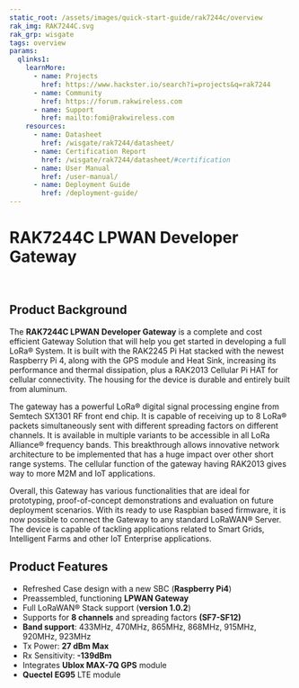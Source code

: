```yaml
---
static_root: /assets/images/quick-start-guide/rak7244c/overview
rak_img: RAK7244C.svg
rak_grp: wisgate
tags: overview
params:
  qlinks1:
    learnMore:
      - name: Projects
        href: https://www.hackster.io/search?i=projects&q=rak7244
      - name: Community
        href: https://forum.rakwireless.com
      - name: Support
        href: mailto:fomi@rakwireless.com
    resources:
      - name: Datasheet
        href: /wisgate/rak7244/datasheet/
      - name: Certification Report
        href: /wisgate/rak7244/datasheet/#certification
      - name: User Manual
        href: /user-manual/
      - name: Deployment Guide
        href: /deployment-guide/ 
---
```


# RAK7244C LPWAN Developer Gateway

&nbsp;
<rk-img
  :src="`${$frontmatter.static_root}/eqijenycxekcw9g3n0ux.jpg`"
  width="65%"
  figure-number="1"
  caption="RAK7244C LPWAN Developer Gateway"
/>

## Product Background

The **RAK7244C LPWAN** **Developer Gateway** is a complete and cost efficient Gateway Solution that will help you get started in developing a full LoRa® System. It is built with the RAK2245 Pi Hat stacked with the newest Raspberry Pi 4, along with the GPS module and Heat Sink, increasing its performance and thermal dissipation, plus a RAK2013 Cellular Pi HAT for cellular connectivity. The housing for the device is durable and entirely built from aluminum.

The gateway has a powerful LoRa® digital signal processing engine from Semtech SX1301 RF front end chip. It is capable of receiving up to 8 LoRa® packets simultaneously sent with different spreading factors on different channels. It is available in multiple variants to be accessible in all LoRa Alliance® frequency bands. This breakthrough allows innovative network architecture to be implemented that has a huge impact over other short range systems. The cellular function of the gateway having RAK2013 gives way to more M2M and IoT applications.

Overall, this Gateway has various functionalities that are ideal for prototyping, proof-of-concept demonstrations and evaluation on future deployment scenarios. With its ready to use Raspbian based firmware, it is now possible to connect the Gateway to any standard LoRaWAN® Server. The device is capable of tackling applications related to Smart Grids, Intelligent Farms and other IoT Enterprise applications.

<rk-btn
  src="/wisgate/rak7244c/quickstart/"
  label="Get Started with RAK7244C LPWAN Developer Gateway"
/>

<rk-quick-links :params="$page.frontmatter.params.qlinks1" />

## Product Features

- Refreshed Case design with a new SBC (**Raspberry Pi4**)
- Preassembled, functioning **LPWAN Gateway**
- Full LoRaWAN® Stack support (**version 1.0.2**)
- Supports for **8 channels** and spreading factors **(SF7-SF12)**
- **Band support**: 433MHz, 470MHz, 865MHz, 868MHz, 915MHz, 920MHz, 923MHz
- Tx Power: **27 dBm Max**
- Rx Sensitivity: **-139dBm**
- Integrates **Ublox MAX-7Q GPS** module
- **Quectel EG95** LTE module

<rk-btn
  src="https://store.rakwireless.com/products/rak7244-lpwan-developer-gateway?variant=31446039887917"
  label="Buy a RAK7244C LPWAN Developer Gateway"
  _blank
/>


